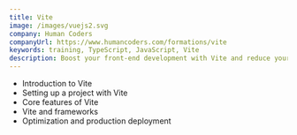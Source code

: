 ```yaml
---
title: Vite
image: /images/vuejs2.svg
company: Human Coders
companyUrl: https://www.humancoders.com/formations/vite
keywords: training, TypeScript, JavaScript, Vite
description: Boost your front-end development with Vite and reduce your build times! Learn how to create optimized apps with Vite.
---
```


- Introduction to Vite
- Setting up a project with Vite
- Core features of Vite
- Vite and frameworks
- Optimization and production deployment

